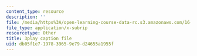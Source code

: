 ```yaml
---
content_type: resource
description: ''
file: /media/https%3A/open-learning-course-data-rc.s3.amazonaws.com/16-412j-cognitive-robotics-spring-2016/db05f1e7197839659e79d24655a1955f_xmImNoDc9Z4.srt
file_type: application/x-subrip
resourcetype: Other
title: 3play caption file
uid: db05f1e7-1978-3965-9e79-d24655a1955f
---
```

